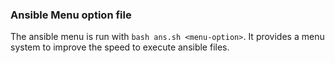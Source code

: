 ### Ansible Menu option file
The ansible menu is run with `bash ans.sh <menu-option>`. It provides a menu system to improve the speed to execute ansible files.
